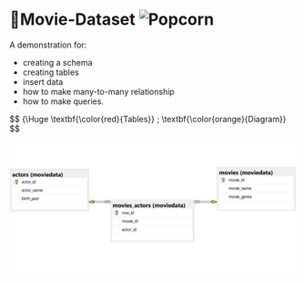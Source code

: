 # 🍿Movie-Dataset ![Popcorn](https://pixabay.com/get/g1327a057bc52d87a421f5236f838cd1d8bbb983c3a6b2df9d7a93ae7357682855855476dbb406023d24dc8b3c3b04970c8395a97303567762e6c588af57966334f408f14bdd7f61eca2d553d227b05ce_640.png)

A demonstration for:
* creating a schema 
* creating tables
* insert data
* how to make many-to-many relationship
* how to make queries.

$$
{\Huge \textbf{\color{red}{Tables}} \; \textbf{\color{orange}{Diagram}}
$$

<p style="text-align: center;">
  <!--![tables diagram](moviedata_diagram1.jpg)-->
  <img src="moviedata_diagram1.jpg" alt="Tables diagram">
</p>
